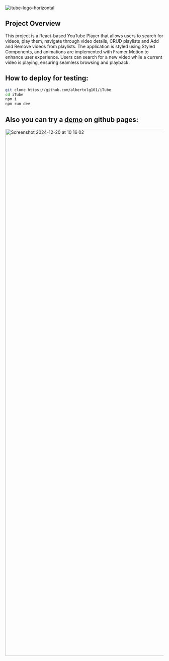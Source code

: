 ![itube-logo-horizontal](https://github.com/user-attachments/assets/65f1a726-8341-4be5-9a10-5132905d4fef)

## Project Overview

This project is a React-based YouTube Player that allows users to search for videos, play them, navigate through
video details, CRUD playlists and Add and Remove videos from playlists. The application is styled using Styled 
Components, and animations are implemented with Framer Motion to
enhance user experience. Users can search for a new video while a current video is playing, ensuring seamless browsing
and playback.

## How to deploy for testing:

```bash
git clone https://github.com/albertolg101/iTube
cd iTube
npm i
npm run dev
```

## Also you can try a [demo](https://albertolg101.github.io/iTube/) on github pages:

<img width="1676" alt="Screenshot 2024-12-20 at 10 16 02" src="https://github.com/user-attachments/assets/d4ebc84c-1223-4b6b-a1c2-0f1f4d75c210" />
